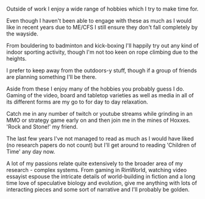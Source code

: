 Outside of work I enjoy a wide range of hobbies which I try to make time for. 

Even though I haven't been able to engage with these as much as I would like in recent years due to ME/CFS I still ensure they don't fall completely by the wayside.

From bouldering to badminton and kick-boxing I'll happily try out any kind of indoor sporting activity, though I'm not too keen on rope climbing due to the heights. 

I prefer to keep away from the outdoors-y stuff, though if a group of friends are planning something I'll be there.

Aside from these I enjoy many of the hobbies you probably guess I do. Gaming of the video, board and tabletop varieties as well as media in all of its different forms are my go to for day to day relaxation.

Catch me in any number of twitch or youtube streams while grinding in an MMO or strategy game early on and then join me in the mines of Hoxxes. 'Rock and Stone!' my friend.

The last few years I've not managed to read as much as I would have liked (no research papers do not count) but I'll get around to reading 'Children of Time' any day now.

A lot of my passions relate quite extensively to the broader area of my research - complex systems. From gaming in RimWorld, watching video essayist espouse the intricate details of world-building in fiction and a long time love of speculative biology and evolution, give me anything with lots of interacting pieces and some sort of narrative and I'll probably be golden.
